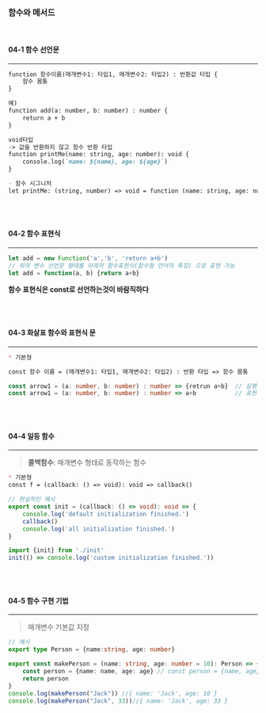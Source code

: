 ### 함수와 메서드
</br>

#### 04-1 함수 선언문
---
```md
function 함수이름(매개변수1: 타입1, 매개변수2: 타입2) : 반환값 타입 {
    함수 몸통
}

예)
function add(a: number, b: number) : number {
    return a + b
}
```
```md
void타입
-> 값을 반환하지 않고 함수 반환 타입
function printMe(name: string, age: number): void {
    console.log(`name: ${name}, age: ${age}`)
}

- 함수 시그니처
let printMe: (string, number) => void = function (name: string, age: number): void {}
```

</br></br>

#### 04-2 함수 표현식
---
```ts
let add = new Function('a','b', 'return a+b')
// 위의 변수 선언문 형태를 아래의 함수표현식(함수형 언어의 특징) 으로 표현 가능
let add = function(a, b) {return a+b}
```

**함수 표현식은 const로 선언하는것이 바람직하다**

</br></br>

#### 04-3 화살표 함수와 표현식 문
---

```md
* 기본형

const 함수 이름 = (매개변수1: 타입1, 매개변수2: 타입2) : 반환 타입 => 함수 몸통
```
```ts
const arrow1 = (a: number, b: number) : number => {retrun a+b}  // 실행문 방식 몸통
const arrow1 = (a: number, b: number) : number => a+b           // 표현식 문 방식 몸통
```
</br></br>

#### 04-4 일등 함수
---

> __콜백함수__: 매개변수 형태로 동작하는 함수



```md
* 기본형
const f = (callback: () => void): void => callback()
```
```ts
// 현실적인 예시
export const init = (callback: () => void): void => {
    console.log('default initialization finished.')
    callback()
    console.log('all initialization finished.')
}

import {init} from './init'
init(() => console.log('custom initialization finished.'))
```
</br></br>

#### 04-5 함수 구현 기법
---

> 매개변수 기본값 지정
```ts
// 예시
export type Person = {name:string, age: number}

export const makePerson = (name: string, age: number = 10): Person => {
    const person = {name: name, age: age} // const person = {name, age} 로 단축구문 사용가능
    return person
}
console.log(makePerson("Jack")) //{ name: 'Jack', age: 10 }
console.log(makePerson("Jack", 33))//{ name: 'Jack', age: 33 }
```
